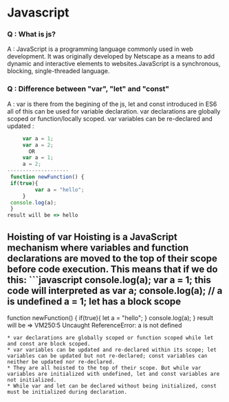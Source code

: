 # Javascript

### Q : What is js?
A : JavaScript is a programming language commonly used in web development. It was originally developed by Netscape as a means to add dynamic and interactive elements to websites.JavaScript is a synchronous, blocking, single-threaded language.

### Q : Difference between "var", "let" and "const"
A : var is there from the begining of the js, let and const introduced in ES6 all of this can be used for variable declaration. 
var declarations are globally scoped or function/locally scoped. 
var variables can be re-declared and updated : 
 ```javascript
      var a = 1;
      var a = 2; 
        OR
      var a = 1;
      a = 2;
--------------------
  function newFunction() {
  if(true){
          var a = "hello";
      }
  console.log(a);
  }
result will be => hello
```

Hoisting of var
Hoisting is a JavaScript mechanism where variables and function declarations are moved to the top of their scope before code execution. This means that if we do this: ```javascript
console.log(a);
      var a = 1;
 this code will interpreted as 
    var a;
    console.log(a); // a is undefined
    a = 1;
let has a block scope
--------------------
  function newFunction() {
  if(true){
          let a = "hello";
      }
  console.log(a);
  }
result will be => VM250:5 Uncaught ReferenceError: a is not defined
```
* var declarations are globally scoped or function scoped while let and const are block scoped.
* var variables can be updated and re-declared within its scope; let variables can be updated but not re-declared; const variables can neither be updated nor re-declared.
* They are all hoisted to the top of their scope. But while var variables are initialized with undefined, let and const variables are not initialized.
* While var and let can be declared without being initialized, const must be initialized during declaration.

